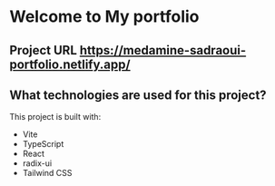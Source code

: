 # Welcome to My portfolio 

## Project URL https://medamine-sadraoui-portfolio.netlify.app/


## What technologies are used for this project?

This project is built with:

- Vite
- TypeScript
- React
- radix-ui
- Tailwind CSS

